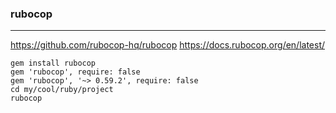 ### rubocop
---

https://github.com/rubocop-hq/rubocop
https://docs.rubocop.org/en/latest/

```
gem install rubocop
gem 'rubocop', require: false
gem 'rubocop', '~> 0.59.2', require: false
cd my/cool/ruby/project
rubocop

```

```ruby

```
